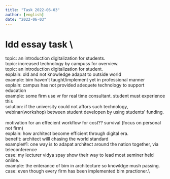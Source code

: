 ```yaml
---
title: "Task 2022-06-03"
author: [english]
date: "2022-06-03"
---
```

# ldd essay task \

topic: an introduction digitalization for students.\
topic: increased technology by campuss for overview.\
topic: an introduction digitalization for student.\
explain: old and not knowledge adapat to outside world\
example: bim haven't taught/implement yet in professional manner\
explain: campus has not provided adequete technology to support education\
example: some firm use vr for real time consultant. student must experience this\
solution: if the university could not affors such technology, webinar(workshop) between student developen by using students' funding.\
\
motivation for an effecient workflow for cost?? survival (focus on personal not firm)\
explain: how architect become efficient through digital era.\
benefit: architect willl chasing the world standard\
example#1: one way is to adapat architect around the nation together, via teleconference\
case: my lecturer vidya spay show their way to lead most seminer held online.\
example: the enterance of bim in architecture so knowldge mush passing.\
case: even though every firm has been implemented bim practioner.\

<!-- This document is an guidance for improve english skill -->
